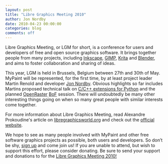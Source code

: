 ```yaml
---
layout: post
title: "Libre Graphics Meeting 2010"
author: Jon Nordby
date: 2010-04-23 00:00:00
categories: blog
comments: off
---
```


Libre Graphics Meeting, or LGM for short, is a conference for users and 
developers of free and open source graphics software. It brings together 
people from many projects, including 
[Inkscape](http://www.inkscape.org/), [GIMP](http://www.gimp.org/), 
[Krita](http://www.krita.org/) and [Blender](http://www.blender.org/), 
and aims to foster collaboration and sharing of ideas.

This year, LGM is held in Brussels, Belgium between 27th and 30th of 
May. MyPaint will be represented, for the first time, by at least 
project leader Martin Renold and developer 
[Jon Nordby](http://www.jonnor.com/). Obvious highlights so far 
includes Martins proposed technical talk on 
[C/C++ extensions for Python](http://create.freedesktop.org/wiki/Extending_Python_for_Speed) 
and the planned [OpenRaster](http://create.freedesktop.org/wiki/OpenRaster) 
[BoF](http://en.wikipedia.org/wiki/Birds_of_a_Feather_(computing)) 
session. There will undoubtedly be many other interesting things going 
on when so many great people with similar interests come together.

For more information about Libre Graphics Meeting, read 
Alexandre Prokoudine's article on 
[libregraphicsworld.org](http://libregraphicsworld.org/articles.php?article_id=15) 
and check out the 
[official website](http://www.libregraphicsmeeting.org/).

We hope to see as many people involved with MyPaint and other free 
software graphics projects as possible, both users and developers. So 
don’t be shy, [sign up](http://libregraphicsmeeting.org/2010/signup.php) 
and come join us!
If you are unable to attend, but wish to support this effort, please 
consider donating. 
Be sure to send your support and donations to for the 
[Libre Graphics Meeting 2010!](http://www.pledgie.com/campaigns/8926)

